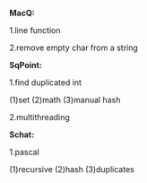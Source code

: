 **MacQ:**

1.line function

2.remove empty char from a string

**SqPoint:**

1.find duplicated int

\(1\)set \(2\)math \(3\)manual hash

2.multithreading

**Schat:**

1.pascal

\(1\)recursive \(2\)hash \(3\)duplicates

